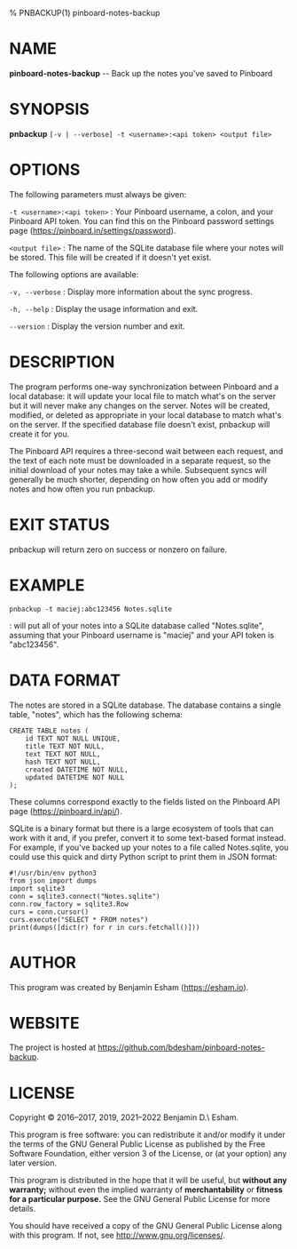 % PNBACKUP(1) pinboard-notes-backup

# NAME

**pinboard-notes-backup** -- Back up the notes you've saved to Pinboard

# SYNOPSIS

**pnbackup** `[-v | --verbose] -t <username>:<api token> <output file>`

# OPTIONS

The following parameters must always be given:

`-t <username>:<api token>`
: Your Pinboard username, a colon, and your Pinboard API token. You can find this on the Pinboard password settings page (https://pinboard.in/settings/password).

`<output file>`
: The name of the SQLite database file where your notes will be stored. This file will be created if it doesn't yet exist.

The following options are available:

`-v, --verbose`
: Display more information about the sync progress.

`-h, --help`
: Display the usage information and exit.

`--version`
: Display the version number and exit.

# DESCRIPTION

The program performs one-way synchronization between Pinboard and a local database: it will update your local file to match what's on the server but it will never make any changes on the server. Notes will be created, modified, or deleted as appropriate in your local database to match what's on the server. If the specified database file doesn't exist, pnbackup will create it for you.

The Pinboard API requires a three-second wait between each request, and the text of each note must be downloaded in a separate request, so the initial download of your notes may take a while. Subsequent syncs will generally be much shorter, depending on how often you add or modify notes and how often you run pnbackup.

# EXIT STATUS

pnbackup will return zero on success or nonzero on failure.

# EXAMPLE

`pnbackup -t maciej:abc123456 Notes.sqlite`

: will put all of your notes into a SQLite database called "Notes.sqlite", assuming that your Pinboard username is "maciej" and your API token is "abc123456".

# DATA FORMAT

The notes are stored in a SQLite database. The database contains a single table, "notes", which has the following schema:

```
CREATE TABLE notes (
    id TEXT NOT NULL UNIQUE,
    title TEXT NOT NULL,
    text TEXT NOT NULL,
    hash TEXT NOT NULL,
    created DATETIME NOT NULL,
    updated DATETIME NOT NULL
);
```

These columns correspond exactly to the fields listed on the Pinboard API page (https://pinboard.in/api/).

SQLite is a binary format but there is a large ecosystem of tools that can work with it and, if you prefer, convert it to some text-based format instead. For example, if you've backed up your notes to a file called Notes.sqlite, you could use this quick and dirty Python script to print them in JSON format:

```
#!/usr/bin/env python3
from json import dumps
import sqlite3
conn = sqlite3.connect("Notes.sqlite")
conn.row_factory = sqlite3.Row
curs = conn.cursor()
curs.execute("SELECT * FROM notes")
print(dumps([dict(r) for r in curs.fetchall()]))
```

# AUTHOR

This program was created by Benjamin Esham (https://esham.io).

# WEBSITE

The project is hosted at <https://github.com/bdesham/pinboard-notes-backup>.

# LICENSE

Copyright © 2016–2017, 2019, 2021–2022 Benjamin D.\ Esham.

This program is free software: you can redistribute it and/or modify it under the terms of the GNU General Public License as published by the Free Software Foundation, either version 3 of the License, or (at your option) any later version.

This program is distributed in the hope that it will be useful, but **without any warranty;** without even the implied warranty of **merchantability** or **fitness for a particular purpose.** See the GNU General Public License for more details.

You should have received a copy of the GNU General Public License along with this program. If not, see <http://www.gnu.org/licenses/>.
